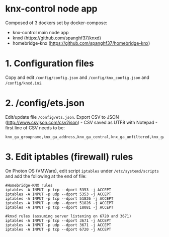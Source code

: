 # knx-control node app
Composed of 3 dockers set by docker-compose:
- knx-control main node app
- knxd (https://github.com/spanghf37/knxd)
- homebridge-knx (https://github.com/spanghf37/homebridge-knx)

# 1. Configuration files

Copy and edit ```/config/config.json``` and ```/config/knx_config.json``` and ```/config/knxd.ini```.

# 2. /config/ets.json
Edit/update file ```/config/ets.json```.
Export CSV to JSON (http://www.csvjson.com/csv2json) - CSV saved as UTF8 with Notepad - first line of CSV needs to be:
```
knx_ga_groupname,knx_ga_address,knx_ga_central,knx_ga_unfiltered,knx_ga_description,knx_ga_datapointtype,knx_ga_security,knx_ga_id,knx_ga_value,knx_ga_dptsubtypeunit,knx_ga_timestamp,knx_ga_src
```

# 3. Edit iptables (firewall) rules
On Photon OS (VMWare), edit script ```iptables``` under ```/etc/systemd/scripts``` and add the following at the end of file:

```
#Homebridge-KNX rules
iptables -A INPUT -p tcp --dport 5353 -j ACCEPT
iptables -A INPUT -p udp --dport 5353 -j ACCEPT
iptables -A INPUT -p tcp --dport 51826 -j ACCEPT
iptables -A INPUT -p udp --dport 51826 -j ACCEPT
iptables -A INPUT -p tcp --dport 18081 -j ACCEPT

#knxd rules (assuming server listening on 6720 and 3671)
iptables -A INPUT -p tcp --dport 3671 -j ACCEPT
iptables -A INPUT -p udp --dport 3671 -j ACCEPT
iptables -A INPUT -p tcp --dport 6720 -j ACCEPT
```
